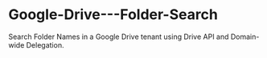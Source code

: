 # Google-Drive---Folder-Search
Search Folder Names in a Google Drive tenant using Drive API and Domain-wide Delegation.
